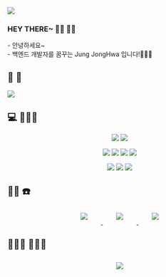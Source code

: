 <p>
<img src="https://capsule-render.vercel.app/api?type=waving&color=abd79e&height=250&section=header&text=Almendra%20Pistacho!!🍦&fontSize=80&animation=twinkling&fontColor=FFFFFF" />
<p/>


### HEY THERE~ 👋🏻 👋🏻
<div>- 안녕하세요~</div>
<div>- 백엔드 개발자를 꿈꾸는 Jung JongHwa 입니다!🧑🏻‍💻 </div>

## 💯 📃

<p>
  <img src="https://github-readme-stats.vercel.app/api?username=pistachio02&show_icons=true&theme=vue"/>
</p>

## 💻 🤦🏻‍♂️

<p align="center">
  <img src="https://img.shields.io/badge/Javascript-abd79e?style=flat&logo=JavaScript&logoColor=FFFFFF"/>
  <img src="https://img.shields.io/badge/Node.js-abd79e?style=flat&logo=Node.js&logoColor=FFFFFF"/>
</p>

<p align="center">
  <img src="https://img.shields.io/badge/React-abd79e?style=flat&logo=React&logoColor=FFFFFF"/>
  <img src="https://img.shields.io/badge/express-abd79e?style=flat&logo=express&logoColor=FFFFFF"/>
  <img src="https://img.shields.io/badge/mysql-abd79e?style=flat&logo=mysql&logoColor=FFFFFF"/>
  <img src="https://img.shields.io/badge/sequelize-abd79e?style=flat&logo=sequelize&logoColor=FFFFFF"/>
</p>

<p align="center">
  <img src="https://img.shields.io/badge/amazonaws-abd79e?style=flat&logo=amazonaws&logoColor=FFFFFF"/>
  <img src="https://img.shields.io/badge/html-abd79e?style=flat&logo=html5&logoColor=FFFFFF"/>
  <img src="https://img.shields.io/badge/jsonwebtokens-abd79e?style=flat&logo=jsonwebtokens&logoColor=FFFFFF"/>
</p>


## 🤙🏻 ☎️

<div align="center">
    <a href="mailto:wiaptm0219@gmail.com">
        <img 
            src="https://img.shields.io/badge/Gmail-abd79e?style=flat&logo=gmail&logoColor=FFFFFF"
            style="height: auto; margin-left: 20px; margin-right: 20px; padding: 10px;"/>
    </a>
    <a href="https://www.instagram.com/jungjh___/">
        <img 
            src="https://img.shields.io/badge/Instagram-abd79e?style=flat&logo=instagram&logoColor=FFFFFF"
            style="height: auto; margin-left: 20px; margin-right: 20px; padding: 10px;"/>
    </a>
    <a href="https://velog.io/@pistachio02">
        <img 
            src="https://img.shields.io/badge/Velog-abd79e?style=flat&logo=blogger&logoColor=FFFFFF"
            style="height: auto; margin-left: 20px; margin-right: 20px; padding: 10px;"/>
    </a>
</div>

## 🤷🏻‍♂️ 🤷🏻‍♂️

<p align="down">
  <div align=center>
    <img 
            src="https://hits.seeyoufarm.com/api/count/incr/badge.svg?url=https%3A%2F%2Fgithub.com%2Fpistachio02&count_bg=%2379C83D&title_bg=%23555555&icon=&icon_color=abd79e&title=hits&edge_flat=falseF"
            style="height: auto; margin-left: 20px; margin-right: 20px; padding: 10px;"/>
  </div>
</p>
